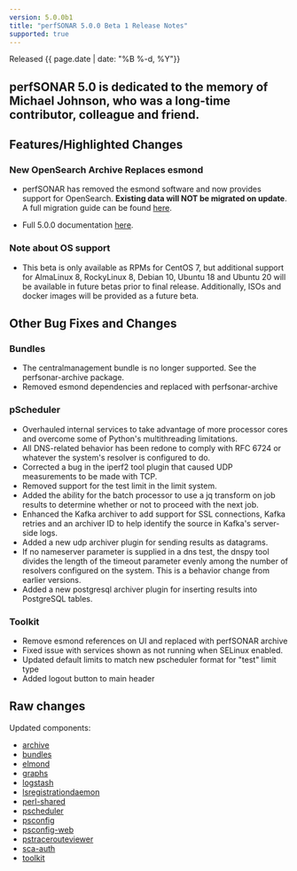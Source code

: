 ```yaml
---
version: 5.0.0b1
title: "perfSONAR 5.0.0 Beta 1 Release Notes"
supported: true
---
```


Released {{ page.date | date: "%B %-d, %Y"}}

## perfSONAR 5.0 is dedicated to the memory of Michael Johnson, who was a long-time contributor, colleague and friend.

Features/Highlighted Changes
--------
### New OpenSearch Archive Replaces esmond

- perfSONAR has removed the esmond software and now provides support for OpenSearch. **Existing data will NOT be migrated on update**. A full migration guide can be found [here](https://docs.perfsonar.net/release_candidates/5.0.0/manage_update.html#upgrading-to-perfsonar-5-x).

- Full 5.0.0 documentation [here](https://docs.perfsonar.net/release_candidates/5.0.0).

### Note about OS support

- This beta is only available as RPMs for CentOS 7, but additional support for AlmaLinux 8, RockyLinux 8, Debian 10, Ubuntu 18 and Ubuntu 20 will be available in future betas prior to final release. Additionally, ISOs and docker images will be provided as a future beta.

Other Bug Fixes and Changes
----------------------------
### Bundles
- The centralmanagement bundle is no longer supported. See the perfsonar-archive package.
- Removed esmond dependencies and replaced with perfsonar-archive

### pScheduler
- Overhauled internal services to take advantage of more processor cores and overcome some of Python's multithreading limitations.
- All DNS-related behavior has been redone to comply with RFC 6724 or whatever the system's resolver is configured to do.
- Corrected a bug in the iperf2 tool plugin that caused UDP measurements to be made with TCP.
- Removed support for the test limit in the limit system.
- Added the ability for the batch processor to use a jq transform on job results to determine whether or not to proceed with the next job.
- Enhanced the Kafka archiver to add support for SSL connections, Kafka retries and an archiver ID to help identify the source in Kafka's server-side logs.
- Added a new udp archiver plugin for sending results as datagrams.
- If no nameserver parameter is supplied in a dns test, the dnspy tool divides the length of the timeout parameter evenly among the number of resolvers configured on the system. This is a behavior change from earlier versions.
- Added a new postgresql archiver plugin for inserting results into PostgreSQL tables.

### Toolkit

* Remove esmond references on UI and replaced with perfSONAR archive
* Fixed issue with services shown as not running when SELinux enabled.
* Updated default limits to match new pscheduler format for "test" limit type
* Added logout button to main header

Raw changes
-----------

Updated components:

-   [archive](https://github.com/perfsonar/archive/compare/main...v5.0.0-b1.1)
-   [bundles](https://github.com/perfsonar/bundles/compare/v4.4.4...v5.0.0-b1.1)
-   [elmond](https://github.com/perfsonar/logstash/compare/elmond...v5.0.0-b1.1)
-   [graphs](https://github.com/perfsonar/graphs/compare/v4.4.4...v5.0.0-b1.1)
-   [logstash](https://github.com/perfsonar/logstash/compare/main...v5.0.0-b1.1)
-   [lsregistrationdaemon](https://github.com/perfsonar/ls-registration-daemon/compare/v4.4.4...v5.0.0-b1.1)
-   [perl-shared](https://github.com/perfsonar/perl-shared/compare/v4.4.4...v5.0.0-b1.1)
-   [pscheduler](https://github.com/perfsonar/pscheduler/compare/v4.4.4...v5.0.0-b1.1)
-   [psconfig](https://github.com/perfsonar/psconfig/compare/v4.4.4...v5.0.0-b1.1)
-   [psconfig-web](https://github.com/perfsonar/psconfig-web/compare/v4.4.4...v5.0.0-b1.1)
-   [pstracerouteviewer](https://github.com/perfsonar/pstracerouteviewer/compare/v4.4.4...v5.0.0-b1.1)
-   [sca-auth](https://github.com/perfsonar/sca-auth/compare/v4.4.4...v5.0.0-b1.1)
-   [toolkit](https://github.com/perfsonar/toolkit/compare/v4.4.4...v5.0.0-b1.1)

